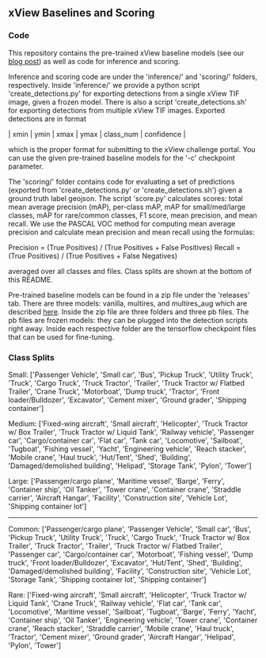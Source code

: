 ## xView Baselines and Scoring

### Code

This repository contains the pre-trained xView baseline models (see our [blog post](https://medium.com/@dariusl/object-detection-baselines-in-overhead-imagery-with-diux-xview-c39b1852f24f)) as well as code for inference and scoring.  

Inference and scoring code are under the 'inference/' and 'scoring/' folders, respectively.  Inside 'inference/' we provide a python script 'create_detections.py' for exporting detections from a single xView TIF image, given a frozen model.  There is also a script 'create_detections.sh' for exporting detections from multiple xView TIF images.  Exported detections are in format

| xmin	| ymin	| xmax	| ymax	| class_num	| confidence	|

which is the proper format for submitting to the xView challenge portal.  You can use the given pre-trained baseline models for the '-c' checkpoint parameter.  

The 'scoring/' folder contains code for evaluating a set of predictions (exported from 'create_detections.py' or 'create_detections.sh') given a ground truth label geojson.  The script 'score.py' calculates scores: total mean average precision (mAP), per-class mAP, mAP for small/med/large classes, mAP for rare/common classes, F1 score, mean precision, and mean recall. We use the PASCAL VOC method for computing mean average precision and calculate mean precision and mean recall using the formulas:

Precision = (True Positives) / (True Positives + False Positives)
Recall = (True Positives) / (True Positives + False Negatives)

averaged over all classes and files. Class splits are shown at the bottom of this README.

Pre-trained baseline models can be found in a zip file under the 'releases' tab.  There are three models: vanilla, multires, and multires_aug which are described [here](https://medium.com/@dariusl/object-detection-baselines-in-overhead-imagery-with-diux-xview-c39b1852f24f).  Inside the zip file are three folders and three pb files.  The pb files are frozen models: they can be plugged into the detection scripts right away.  Inside each respective folder are the tensorflow checkpoint files that can be used for fine-tuning.  


### Class Splits

Small:
['Passenger Vehicle', 'Small car', 'Bus', 'Pickup Truck', 'Utility Truck', 'Truck', 'Cargo Truck', 'Truck Tractor', 'Trailer', 'Truck Tractor w/ Flatbed Trailer', 'Crane Truck', 'Motorboat', 'Dump truck', 'Tractor', 'Front loader/Bulldozer', 'Excavator', 'Cement mixer', 'Ground grader', 'Shipping container']

Medium:
['Fixed-wing aircraft', 'Small aircraft', 'Helicopter', 'Truck Tractor w/ Box Trailer', 'Truck Tractor w/ Liquid Tank', 'Railway vehicle', 'Passenger car', 'Cargo/container car', 'Flat car', 'Tank car', 'Locomotive', 'Sailboat', 'Tugboat', 'Fishing vessel', 'Yacht', 'Engineering vehicle', 'Reach stacker', 'Mobile crane', 'Haul truck', 'Hut/Tent', 'Shed', 'Building', 'Damaged/demolished building', 'Helipad', 'Storage Tank', 'Pylon', 'Tower']


Large:
['Passenger/cargo plane', 'Maritime vessel', 'Barge', 'Ferry', 'Container ship', 'Oil Tanker', 'Tower crane', 'Container crane', 'Straddle carrier', 'Aircraft Hangar', 'Facility', 'Construction site', 'Vehicle Lot', 'Shipping container lot']

---

Common:
['Passenger/cargo plane', 'Passenger Vehicle', 'Small car', 'Bus', 'Pickup Truck', 'Utility Truck', 'Truck', 'Cargo Truck', 'Truck Tractor w/ Box Trailer', 'Truck Tractor', 'Trailer', 'Truck Tractor w/ Flatbed Trailer', 'Passenger car', 'Cargo/container car', 'Motorboat', 'Fishing vessel', 'Dump truck', 'Front loader/Bulldozer', 'Excavator', 'Hut/Tent', 'Shed', 'Building', 'Damaged/demolished building', 'Facility', 'Construction site', 'Vehicle Lot', 'Storage Tank', 'Shipping container lot', 'Shipping container']

Rare:
['Fixed-wing aircraft', 'Small aircraft', 'Helicopter', 'Truck Tractor w/ Liquid Tank', 'Crane Truck', 'Railway vehicle', 'Flat car', 'Tank car', 'Locomotive', 'Maritime vessel', 'Sailboat', 'Tugboat', 'Barge', 'Ferry', 'Yacht', 'Container ship', 'Oil Tanker', 'Engineering vehicle', 'Tower crane', 'Container crane', 'Reach stacker', 'Straddle carrier', 'Mobile crane', 'Haul truck', 'Tractor', 'Cement mixer', 'Ground grader', 'Aircraft Hangar', 'Helipad', 'Pylon', 'Tower']
